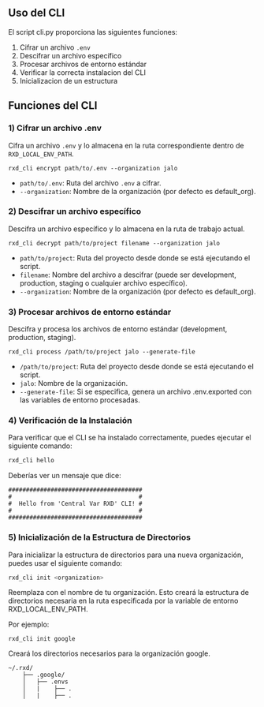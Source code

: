 
## Uso del CLI

El script cli.py proporciona las siguientes funciones:

1. Cifrar un archivo `.env`
2. Descifrar un archivo específico
3. Procesar archivos de entorno estándar
4. Verificar la correcta instalacion del CLI
5. Inicializacion de un estructura

## Funciones del CLI
### **1) Cifrar un archivo .env**
Cifra un archivo `.env` y lo almacena en la ruta correspondiente dentro de `RXD_LOCAL_ENV_PATH`.


```
rxd_cli encrypt path/to/.env --organization jalo
```

* `path/to/.env`: Ruta del archivo `.env` a cifrar.
* `--organization`: Nombre de la organización (por defecto es default_org).

### **2) Descifrar un archivo específico**

Descifra un archivo específico y lo almacena en la ruta de trabajo actual.

```
rxd_cli decrypt path/to/project filename --organization jalo
```

* `path/to/project`: Ruta del proyecto desde donde se está ejecutando el script.
* `filename`: Nombre del archivo a descifrar (puede ser development, production, staging o cualquier archivo específico).
* `--organization`: Nombre de la organización (por defecto es default_org).



### **3) Procesar archivos de entorno estándar**

Descifra y procesa los archivos de entorno estándar (development, production, staging).


```
rxd_cli process /path/to/project jalo --generate-file
```

* `/path/to/project`: Ruta del proyecto desde donde se está ejecutando el script.
* `jalo`: Nombre de la organización.
* `--generate-file`: Si se especifica, genera un archivo .env.exported con las variables de entorno procesadas.



###  **4) Verificación de la Instalación**

Para verificar que el CLI se ha instalado correctamente, puedes ejecutar el siguiente comando:

```bash
rxd_cli hello
```

Deberías ver un mensaje que dice:

```
######################################
#                                    #
#  Hello from 'Central Var RXD' CLI! #
#                                    #
######################################
```


### **5) Inicialización de la Estructura de Directorios**

Para inicializar la estructura de directorios para una nueva organización, puedes usar el siguiente comando:

```bash
rxd_cli init <organization>
```

Reemplaza <organization> con el nombre de tu organización. Esto creará la estructura de directorios necesaria en la ruta especificada por la variable de entorno RXD_LOCAL_ENV_PATH.

Por ejemplo:

```
rxd_cli init google
```

Creará los directorios necesarios para la organización google.


```
~/.rxd/
    ├── .google/
    │   ├── .envs
    │   |    ├── .
    │   |    ├── .
```